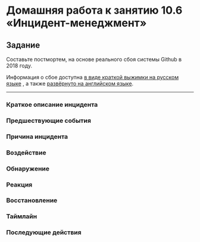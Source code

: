 # Домашняя работа к занятию 10.6 «Инцидент-менеджмент»

## Задание 

Составьте постмортем, на основе реального сбоя системы Github в 2018 году.

Информация о сбое доступна [в виде краткой выжимки на русском языке](https://habr.com/ru/post/427301/) , а
также [развёрнуто на английском языке](https://github.blog/2018-10-30-oct21-post-incident-analysis/).

---


### Краткое описание инцидента



### Предшествующие события



### Причина инцидента


### Воздействие


### Обнаружение


### Реакция


### Восстановление


### Таймлайн

 
### Последующие действия




